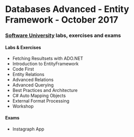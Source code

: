 # Databases Advanced - Entity Framework - October 2017

### [Software University](http://www.softuni.bg) labs, exercises and exams


#### Labs & Exercises

* Fetching Resultsets with ADO.NET
* Introduction to EntityFramework
* Code First
* Entity Relations
* Advanced Relations
* Advanced Querying
* Best Practices and Architecture
* C# Auto Mapping Objects
* External Format Processing
* Workshop

#### Exams
* Instagraph App

